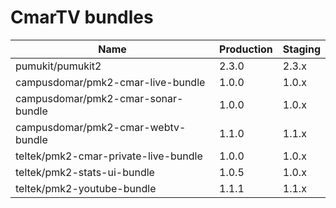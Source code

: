 CmarTV bundles
==============

| Name                                               | Production    | Staging
| ---------------------------------------------------| ------------- | -------------
| pumukit/pumukit2                                   |         2.3.0 |       2.3.x
| campusdomar/pmk2-cmar-live-bundle                  |         1.0.0 |       1.0.x
| campusdomar/pmk2-cmar-sonar-bundle                 |         1.0.0 |       1.0.x
| campusdomar/pmk2-cmar-webtv-bundle                 |         1.1.0 |       1.1.x
| teltek/pmk2-cmar-private-live-bundle               |         1.0.0 |       1.0.x
| teltek/pmk2-stats-ui-bundle                        |         1.0.5 |       1.0.x
| teltek/pmk2-youtube-bundle                         |         1.1.1 |       1.1.x